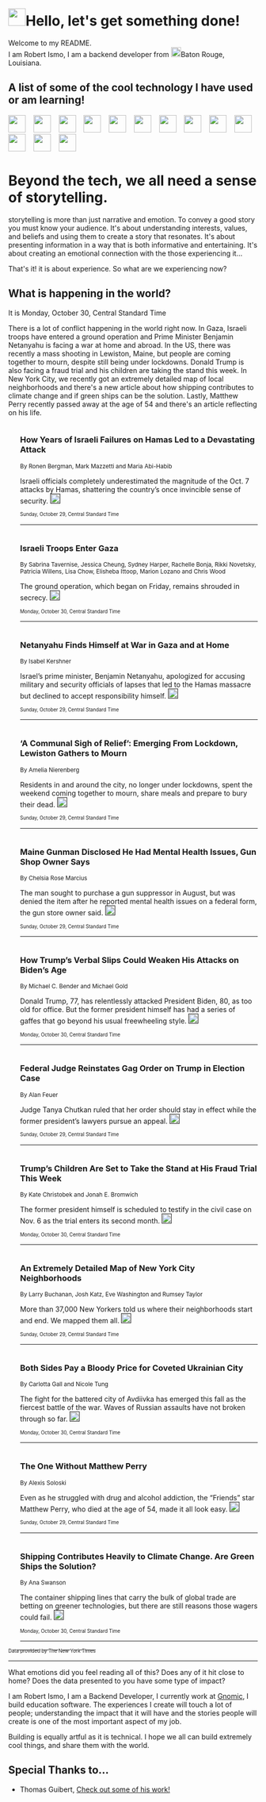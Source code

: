 <h1><img src="https://emojis.slackmojis.com/emojis/images/1643514375/3493/hot-coffee.gif?1643514375" width="35"/>Hello, let's get something done!</h1>

<p>Welcome to my README.<br/>
I am Robert Ismo, I am a backend developer from <img src="https://emojis.slackmojis.com/emojis/images/1638395689/50435/moulin_rouge.png?1638395689" width="20"/>Baton Rouge, Louisiana.</p>
<h2>A list of some of the cool technology I have used or am learning!</h2>
<p>
<img src="https://emojis.slackmojis.com/emojis/images/1643516091/21142/meow_bongotap.gif?1643516091" width="35" alt="">
<img src="https://img.shields.io/badge/Favorite%20Frontend%20Framework-SvelteKit-f83903" alt="">
<img src="https://img.shields.io/badge/Second%20Favorite-Vue-40b581" alt="">
<img src="https://img.shields.io/badge/Most%20Used%20Runtime-Nodejs-78b061" alt="">
<img src="https://emojis.slackmojis.com/emojis/images/1643517416/34482/fire.gif?1643517416" width="35" alt="">
<img src="https://img.shields.io/badge/Javascript%20But%20Better-Typescript-0078ca" alt="">
<img src="https://img.shields.io/badge/Favorite%20Language-Elixir-3e244d" alt="">
<img src="https://img.shields.io/badge/Containerize%20Everything-Docker-6ac9ef" alt="">
<img src="https://emojis.slackmojis.com/emojis/images/1643514596/5999/meow_party.gif?1643514596" width="35" alt="">
<img src="https://img.shields.io/badge/API%20Love%20Language-Graphql-de32a5" alt="">
<img src="https://img.shields.io/badge/Our%20Favorite%20Version%20Controller-Git-e94f33" alt="">
<img src="https://img.shields.io/badge/Favorite%20Database-Redis-d42d1d" alt="">
<img src="https://emojis.slackmojis.com/emojis/images/1643514559/5584/deployparrot.gif?1643514559" width="35" alt="">
<img src="https://img.shields.io/badge/Container%20Interstate-RabbitMQ-f66200" alt="">
<img src="https://img.shields.io/badge/Gotta%20Learn-Kubernetes-316adf" alt="">
<img src="https://img.shields.io/badge/Really%20Mature%20Now-WASM-654fef" alt="">
<img src="https://emojis.slackmojis.com/emojis/images/1666642497/61942/dance_vibe.gif?1666642497" width="35" alt="">
<img src="https://img.shields.io/badge/For%20My%20M1-ARM64-657d96" alt="">
<img src="https://img.shields.io/badge/Loving%20This%20So%20Much-TailwindCSS-17bcb5" alt="">
<img src="https://img.shields.io/badge/Cool%20Build%20Tool-Vite-f9cb24" alt="">
<img src="https://emojis.slackmojis.com/emojis/images/1669231376/62819/working-on-it.gif?1669231376" width="35" alt="">
<img src="https://img.shields.io/badge/Fun%20and%20Easy%20Database-MongoDB-5f8c49" alt="">
<img src="https://img.shields.io/badge/JS%20Life%20Support-NPM-c73737" alt="">
<img src="https://img.shields.io/badge/I%20Liked%20It-DynamoDB-0073b9" alt="">
<img src="https://emojis.slackmojis.com/emojis/images/1643514045/46/question.gif?1643514045" width="35" alt="">
<img src="https://img.shields.io/badge/cool-React-60d6f9" alt="">
<img src="https://img.shields.io/badge/Future%20Big%20Project-Lambda-f37e00" alt="">
<img src="https://img.shields.io/badge/NPM%20But%20Better-PNPM-f1aa07" alt="">
<img src="https://emojis.slackmojis.com/emojis/images/1643514943/9662/fbwow.gif?1643514943" width="35" alt="">
<img src="https://img.shields.io/badge/First%20Language-C-662079" alt="">
<img src="https://img.shields.io/badge/Where%20I%20Deploy%20Frontend-Vercel-000000" alt="">
<img src="https://img.shields.io/badge/Who%20Does%20not%20Want%20an%20App-Swift-f9492a" alt="">
<img src="https://emojis.slackmojis.com/emojis/images/1643514058/151/javascript.png?1643514058" width="35" alt="">
<img src="https://img.shields.io/badge/cool-Python-fbd542" alt="">
<img src="https://img.shields.io/badge/Favorite%20Something-Stripe-656cdc" alt="">
<img src="https://img.shields.io/badge/Of%20Course-HTML5-ed6327" alt="">
<img src="https://emojis.slackmojis.com/emojis/images/1660415405/60731/bomb.gif?1660415405" width="35" alt="">
<img src="https://img.shields.io/badge/hate-CSS-2964ec" alt="">
<img src="https://img.shields.io/badge/Learning-CircleCI-141215" alt="">
<img src="https://img.shields.io/badge/Learning-Rust-fbbb3b" alt="">
<img src="https://emojis.slackmojis.com/emojis/images/1660415397/60712/writing-hand.gif?1660415397" width="35" alt="">
<img src="https://img.shields.io/badge/Dev%20Browser%20of%20Choice-Firefox-cc4e26" alt="">
<img src="https://img.shields.io/badge/Recoverying%20From%20Windows-UNIX-1781e3" alt="">
<img src="https://img.shields.io/badge/LOVE-LogSeq-90c1c2" alt="">
<img src="https://emojis.slackmojis.com/emojis/images/1643514066/223/kirby.gif?1643514066" width="35" alt="">
<img src="https://img.shields.io/badge/Daily%20Driver-MacOS-e6e6e8" alt="">
<img src="https://img.shields.io/badge/Git%20Server-Github-000000" alt="">
<img src="https://img.shields.io/badge/enjoyable-EC2-f17428" alt="">
<img src="https://emojis.slackmojis.com/emojis/images/1643514239/2069/excited.gif?1643514239" width="35" alt="">
</p>
<h1>Beyond the tech, we all need a sense of storytelling.</h1>
<p>storytelling is more than just narrative and emotion. To convey a good story you must know your audience. It's about understanding interests, values, and beliefs and using them to create a story that resonates. It's about presenting information in a way that is both informative and entertaining. It's about creating an emotional connection with the those experiencing it...</p>
<p>That's it! it is about experience. So what are we experiencing now?</p>
<h2>What is happening in the world?</h2>
<p>It is Monday, October 30, Central Standard Time</p>
<p>
There is a lot of conflict happening in the world right now. In Gaza, Israeli troops have entered a ground operation and Prime Minister Benjamin Netanyahu is facing a war at home and abroad. In the US, there was recently a mass shooting in Lewiston, Maine, but people are coming together to mourn, despite still being under lockdowns. Donald Trump is also facing a fraud trial and his children are taking the stand this week. In New York City, we recently got an extremely detailed map of local neighborhoods and there&#39;s a new article about how shipping contributes to climate change and if green ships can be the solution. Lastly, Matthew Perry recently passed away at the age of 54 and there&#39;s an article reflecting on his life.</p>
<ol>
<img src="https://img.shields.io/badge/-world-blue" alt="">
<h3>How Years of Israeli Failures on Hamas Led to a Devastating Attack</h3>
<sub>By Ronen Bergman, Mark Mazzetti and Maria Abi-Habib</sub>
<p>Israeli officials completely underestimated the magnitude of the Oct. 7 attacks by Hamas, shattering the country’s once invincible sense of security.  <a href=""><img src="https://developer.nytimes.com/files/poweredby_nytimes_30b.png?v=1583354208352" height="20"></a></p>
<sub><sub>Sunday, October 29, Central Standard Time</sub></sub>
<hr/>
<img src="https://img.shields.io/badge/-podcasts-blue" alt="">
<h3>Israeli Troops Enter Gaza</h3>
<sub>By Sabrina Tavernise, Jessica Cheung, Sydney Harper, Rachelle Bonja, Rikki Novetsky, Patricia Willens, Lisa Chow, Elisheba Ittoop, Marion Lozano and Chris Wood</sub>
<p>The ground operation, which began on Friday, remains shrouded in secrecy.  <a href=""><img src="https://developer.nytimes.com/files/poweredby_nytimes_30b.png?v=1583354208352" height="20"></a></p>
<sub><sub>Monday, October 30, Central Standard Time</sub></sub>
<hr/>
<img src="https://img.shields.io/badge/-world-blue" alt="">
<h3>Netanyahu Finds Himself at War in Gaza and at Home</h3>
<sub>By Isabel Kershner</sub>
<p>Israel’s prime minister, Benjamin Netanyahu, apologized for accusing military and security officials of lapses that led to the Hamas massacre but declined to accept responsibility himself.  <a href=""><img src="https://developer.nytimes.com/files/poweredby_nytimes_30b.png?v=1583354208352" height="20"></a></p>
<sub><sub>Sunday, October 29, Central Standard Time</sub></sub>
<hr/>
<img src="https://img.shields.io/badge/-us-blue" alt="">
<h3>‘A Communal Sigh of Relief’: Emerging From Lockdown, Lewiston Gathers to Mourn</h3>
<sub>By Amelia Nierenberg</sub>
<p>Residents in and around the city, no longer under lockdowns, spent the weekend coming together to mourn, share meals and prepare to bury their dead.  <a href=""><img src="https://developer.nytimes.com/files/poweredby_nytimes_30b.png?v=1583354208352" height="20"></a></p>
<sub><sub>Sunday, October 29, Central Standard Time</sub></sub>
<hr/>
<img src="https://img.shields.io/badge/-us-blue" alt="">
<h3>Maine Gunman Disclosed He Had Mental Health Issues, Gun Shop Owner Says</h3>
<sub>By Chelsia Rose Marcius</sub>
<p>The man sought to purchase a gun suppressor in August, but was denied the item after he reported mental health issues on a federal form, the gun store owner said.  <a href=""><img src="https://developer.nytimes.com/files/poweredby_nytimes_30b.png?v=1583354208352" height="20"></a></p>
<sub><sub>Sunday, October 29, Central Standard Time</sub></sub>
<hr/>
<img src="https://img.shields.io/badge/-us-blue" alt="">
<h3>How Trump’s Verbal Slips Could Weaken His Attacks on Biden’s Age</h3>
<sub>By Michael C. Bender and Michael Gold</sub>
<p>Donald Trump, 77, has relentlessly attacked President Biden, 80, as too old for office. But the former president himself has had a series of gaffes that go beyond his usual freewheeling style.  <a href=""><img src="https://developer.nytimes.com/files/poweredby_nytimes_30b.png?v=1583354208352" height="20"></a></p>
<sub><sub>Monday, October 30, Central Standard Time</sub></sub>
<hr/>
<img src="https://img.shields.io/badge/-us-blue" alt="">
<h3>Federal Judge Reinstates Gag Order on Trump in Election Case</h3>
<sub>By Alan Feuer</sub>
<p>Judge Tanya Chutkan ruled that her order should stay in effect while the former president’s lawyers pursue an appeal.  <a href=""><img src="https://developer.nytimes.com/files/poweredby_nytimes_30b.png?v=1583354208352" height="20"></a></p>
<sub><sub>Sunday, October 29, Central Standard Time</sub></sub>
<hr/>
<img src="https://img.shields.io/badge/-nyregion-blue" alt="">
<h3>Trump’s Children Are Set to Take the Stand at His Fraud Trial This Week</h3>
<sub>By Kate Christobek and Jonah E. Bromwich</sub>
<p>The former president himself is scheduled to testify in the civil case on Nov. 6 as the trial enters its second month.  <a href=""><img src="https://developer.nytimes.com/files/poweredby_nytimes_30b.png?v=1583354208352" height="20"></a></p>
<sub><sub>Monday, October 30, Central Standard Time</sub></sub>
<hr/>
<img src="https://img.shields.io/badge/-upshot-blue" alt="">
<h3>An Extremely Detailed Map of New York City Neighborhoods</h3>
<sub>By Larry Buchanan, Josh Katz, Eve Washington and Rumsey Taylor</sub>
<p>More than 37,000 New Yorkers told us where their neighborhoods start and end. We mapped them all.  <a href=""><img src="https://developer.nytimes.com/files/poweredby_nytimes_30b.png?v=1583354208352" height="20"></a></p>
<sub><sub>Sunday, October 29, Central Standard Time</sub></sub>
<hr/>
<img src="https://img.shields.io/badge/-world-blue" alt="">
<h3>Both Sides Pay a Bloody Price for Coveted Ukrainian City</h3>
<sub>By Carlotta Gall and Nicole Tung</sub>
<p>The fight for the battered city of Avdiivka has emerged this fall as the fiercest battle of the war. Waves of Russian assaults have not broken through so far.  <a href=""><img src="https://developer.nytimes.com/files/poweredby_nytimes_30b.png?v=1583354208352" height="20"></a></p>
<sub><sub>Monday, October 30, Central Standard Time</sub></sub>
<hr/>
<img src="https://img.shields.io/badge/-arts-blue" alt="">
<h3>The One Without Matthew Perry</h3>
<sub>By Alexis Soloski</sub>
<p>Even as he struggled with drug and alcohol addiction, the “Friends” star Matthew Perry, who died at the age of 54, made it all look easy.  <a href=""><img src="https://developer.nytimes.com/files/poweredby_nytimes_30b.png?v=1583354208352" height="20"></a></p>
<sub><sub>Sunday, October 29, Central Standard Time</sub></sub>
<hr/>
<img src="https://img.shields.io/badge/-business-blue" alt="">
<h3>Shipping Contributes Heavily to Climate Change. Are Green Ships the Solution?</h3>
<sub>By Ana Swanson</sub>
<p>The container shipping lines that carry the bulk of global trade are betting on greener technologies, but there are still reasons those wagers could fail.  <a href=""><img src="https://developer.nytimes.com/files/poweredby_nytimes_30b.png?v=1583354208352" height="20"></a></p>
<sub><sub>Monday, October 30, Central Standard Time</sub></sub>
<hr/>
</ol>
<a href="https://developer.nytimes.com"><sub><sub>Data provided by The New York Times</sub></sub></a>
<hr/>
<p>What emotions did you feel reading all of this? Does any of it hit close to home? Does the data presented to you have some type of impact?</p>
<p>I am Robert Ismo, I am a Backend Developer, I currently work at <a href="https://gnomic.education/">Gnomic</a>, I build education software. The experiences I create will touch a lot of people; understanding the impact that it will have and the stories people will create is one of the most important aspect of my job.</p>
<p>Building is equally artful as it is technical. I hope we all can build extremely cool things, and share them with the world.</p>
<h2>Special Thanks to...</h2>
<ul>
<li>Thomas Guibert, <a href="https://github.com/thmsgbrt/thmsgbrt">Check out some of his work!</a></li>
</ul>